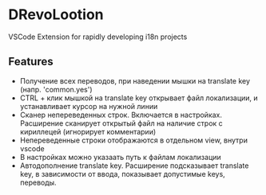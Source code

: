 # DRevoLootion

VSCode Extension for rapidly developing i18n projects

## Features
- Получение всех переводов, при наведении мышки на translate key (напр. 'common.yes')
- CTRL + клик мышкой на translate key открывает файл локализации, и устанавливает курсор на нужной линии
- Сканер непереведенных строк. Включается в настройках. Расширение сканирует открытый файл на наличие строк с кириллецей (игнорирует комментарии)
- Непереведенные строки отображаются в отдельном view, внутри vscode
- В настройках можно указаать путь к файлам локализации
- Автодополнение translate key. Расширение подсказывает translate key, в зависимости от ввода, показывает допустимые keys, переводы.